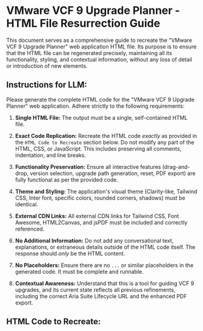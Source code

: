 # VMware VCF 9 Upgrade Planner - HTML File Resurrection Guide

This document serves as a comprehensive guide to recreate the "VMware VCF 9 Upgrade Planner" web application HTML file. Its purpose is to ensure that the HTML file can be regenerated precisely, maintaining all its functionality, styling, and contextual information, without any loss of detail or introduction of new elements.

## Instructions for LLM:

Please generate the complete HTML code for the "VMware VCF 9 Upgrade Planner" web application. Adhere strictly to the following requirements:

1.  **Single HTML File:** The output must be a single, self-contained HTML file.

2.  **Exact Code Replication:** Recreate the HTML code *exactly* as provided in the `HTML Code to Recreate` section below. Do not modify any part of the HTML, CSS, or JavaScript. This includes preserving all comments, indentation, and line breaks.

3.  **Functionality Preservation:** Ensure all interactive features (drag-and-drop, version selection, upgrade path generation, reset, PDF export) are fully functional as per the provided code.

4.  **Theme and Styling:** The application's visual theme (Clarity-like, Tailwind CSS, Inter font, specific colors, rounded corners, shadows) must be identical.

5.  **External CDN Links:** All external CDN links for Tailwind CSS, Font Awesome, HTML2Canvas, and jsPDF must be included and correctly referenced.

6.  **No Additional Information:** Do not add any conversational text, explanations, or extraneous details outside of the HTML code itself. The response should *only* be the HTML content.

7.  **No Placeholders:** Ensure there are no `...` or similar placeholders in the generated code. It must be complete and runnable.

8.  **Contextual Awareness:** Understand that this is a tool for guiding VCF 9 upgrades, and its current state reflects all previous refinements, including the correct Aria Suite Lifecycle URL and the enhanced PDF export.

## HTML Code to Recreate:




<!DOCTYPE html>
<html lang="en">
<head>
    <meta charset="UTF-8">
    <meta name="viewport" content="width=device-width, initial-scale=1.0">
    <title>VMware VCF 9 Upgrade Planner</title>
    <!-- Tailwind CSS CDN for styling -->
    <script src="https://cdn.tailwindcss.com"></script>
    <!-- Font Awesome CDN for icons -->
    <link rel="stylesheet" href="https://cdnjs.cloudflare.com/ajax/libs/font-awesome/5.15.3/css/all.min.css">
    <!-- HTML2Canvas CDN for capturing DOM for PDF -->
    <script src="https://unpkg.com/html2canvas"></script>
    <!-- jsPDF CDN for generating PDF -->
    <script src="https://cdnjs.cloudflare.com/ajax/libs/jspdf/2.5.1/jspdf.umd.min.js"></script>
    <style>
        /* Custom styles for the body to ensure Inter font is applied */
        body {
            font-family: 'Inter', sans-serif;
            -webkit-font-smoothing: antialiased;
            -moz-osx-font-smoothing: grayscale;
        }
        /* Basic styling for the message box - mimicking Clarity alerts */
        .message-box {
            position: fixed;
            top: 1rem;
            right: 1rem;
            padding: 0.75rem 1.25rem; /* py-3 px-5 */
            border-radius: 0.25rem; /* rounded-sm */
            box-shadow: 0 2px 4px rgba(0, 0, 0, 0.1); /* subtle shadow */
            z-index: 50;
            transition: opacity 0.3s ease-in-out;
            font-size: 0.875rem; /* text-sm */
            font-weight: 500; /* medium */
        }
        .message-box.success {
            background-color: #e6ffed; /* light green */
            color: #1a5e20; /* dark green text */
            border: 1px solid #34d399; /* green-500 border */
        }
        .message-box.error {
            background-color: #ffe6e6; /* light red */
            color: #8c1c1c; /* dark red text */
            border: 1px solid #ef4444; /* red-500 border */
        }
        .message-box.info {
            background-color: #e6f0ff; /* light blue */
            color: #1c4e80; /* dark blue text */
            border: 1px solid #3b82f6; /* blue-500 border */
        }

        /* Styles for the flowchart container */
        #vis-flowchart {
            display: flex; /* Use flexbox for vertical stacking */
            flex-direction: column; /* Stack items vertically */
            align-items: center; /* Center items horizontally */
            gap: 10px; /* Space between nodes and arrows */
            height: auto; /* Allow height to adjust to content */
            min-height: 500px; /* Increased minimum height for visibility */
            width: 100%; /* Make it flexible to fill parent width */
            margin: 0 auto; /* Center the flowchart horizontally */
            border: 1px solid #d1d5db; /* Gray-300 border, slightly thinner */
            border-radius: 0.25rem; /* rounded-sm, more subtle */
            margin-bottom: 1rem; /* mb-4 */
            overflow: auto; /* Allow scrolling if content overflows */
            background-color: #f1f0f0; /* bg-white-ish */
            padding: 20px; /* Add padding inside the container */
            box-sizing: border-box; /* Include padding in element's total width and height */
        }

        /* Styles for individual flowchart nodes - mimicking Clarity cards */
        .flowchart-node {
            background-color: #ffffff; /* White background for nodes */
            border: 2px solid #e0e0e0; /* Light gray border */
            box-shadow: 0 1px 2px rgba(0, 0, 0, 0.05); /* Subtle shadow */
            color: #333333; /* Darker text for readability */
            padding: 1rem 1.5rem; /* py-4 px-6, adjusted padding */
            border-radius: 0.25rem; /* rounded-sm */
            text-align: center;
            font-size: 1rem; /* base font size */
            font-weight: 500; /* medium weight */
            max-width: 800px; /* Max width for nodes */
            width: 100%; /* Ensure it takes full available width up to max-width */
            box-sizing: border-box; /* Include padding in element's total width and height */
            word-wrap: break-word; /* Ensure long words break */
        }

        /* Specific styles for start/end nodes - using Clarity status colors */
        .flowchart-node.start {
            background-color: #e6ffed; /* Clarity success light */
            border-color: #34d399; /* Clarity success dark */
            color: #1a5e20; /* Dark green text */
        }
        .flowchart-node.end {
            background-color: #e6ffed; /* Clarity success light */
            border-color: #34d399; /* Clarity success dark */
            color: #1a5e20; /* Dark green text */
        }
        .flowchart-node.end.highlight-error { /* For VxRail "Not Available" - Clarity danger */
            background-color: #ffe6e6; /* Clarity danger light */
            border-color: #ef4444; /* Clarity danger dark */
            color: #8c1c1c; /* Dark red text */
        }
        .flowchart-node.decision {
            background-color: #fffbe6; /* Clarity warning light */
            border-color: #f59e0b; /* Clarity warning dark */
            color: #6d4e00; /* Dark yellow text */
        }

        /* Styles for arrows */
        .flowchart-arrow {
            width: 2px; /* Line thickness */
            height: 40px; /* Length of the arrow line */
            background-color: #9e9e9e; /* Medium gray for arrows */
            position: relative;
            margin: 0 auto; /* Center the arrow */
        }
        .flowchart-arrow::after {
            content: '';
            position: absolute;
            bottom: -8px; /* Position at the end of the line */
            left: 50%;
            transform: translateX(-50%);
            width: 0;
            height: 0;
            border-left: 8px solid transparent; /* Arrowhead size */
            border-right: 8px solid transparent;
            border-top: 8px solid #9e9e9e; /* Arrowhead color */
        }

        /* Styles for the component palette container - Removed light blue background */
        #component-palette {
            padding: 1.5rem; /* Increased padding */
            border-radius: 0.25rem; /* Consistent rounding */
        }

        /* Styles for the individual component items in the palette */
        #component-palette > div {
            min-width: 150px; /* Ensure they have a minimum width */
            min-height: 40px; /* Ensure they have a minimum height */
            padding: 0.75rem 1rem; /* py-3 px-4 */
            border-radius: 0.25rem; /* Smaller rounded corners for items */
            font-size: 0.875rem; /* text-sm */
        }
        #component-palette select {
            padding: 0.25rem 0.5rem; /* py-1 px-2 */
            border-radius: 0.125rem; /* rounded-xs */
            font-size: 0.75rem; /* text-xs */
        }

        /* Style for the drop zone when it contains components */
        .drop-zone-filled {
            background-color: #f8f8f8; /* Very light gray, mimicking Clarity's subtle backgrounds */
            border-color: #e0e0e0; /* Lighter border */
        }

        /* Specific styles for selected components in the drop zone */
        #selected-components-container > div {
            background-color: #f0f8ff; /* Light blue for selected items */
            border-color: #a7d9f8; /* Medium blue border */
            color: #333333;
            padding: 0.75rem 1rem; /* Consistent padding with palette items */
            border-radius: 0.25rem;
            font-size: 0.875rem;
        }
        #selected-components-container select {
            background-color: #e0f2ff; /* Lighter blue for dropdown */
            border-color: #a7d9f8;
        }
        #selected-components-container .remove-component-btn {
            color: #ef4444; /* Red for remove icon */
        }

        /* Styles for PDF export elements - hidden off-screen */
        #pdf-components-summary {
            position: absolute;
            left: -9999px; /* Hide off-screen */
            top: -9999px;
            background-color: white;
            padding: 20mm; /* Large padding for PDF capture */
            width: 190mm; /* A4 width - 2*10mm margins */
            box-sizing: border-box;
            font-family: 'Inter', sans-serif;
            color: #333333;
        }

        #pdf-components-summary h2 {
            font-size: 24px;
            font-weight: bold;
            margin-bottom: 20px;
            text-align: center;
        }

        #pdf-components-summary ul {
            list-style-type: disc;
            margin-left: 20px;
        }
        #pdf-components-summary li {
            font-size: 16px;
            margin-bottom: 5px;
        }
    </style>
</head>
<body class="min-h-screen bg-gray-100 antialiased flex flex-col">

    <!-- Header Section -->
    <header class="bg-white shadow-md p-4 rounded-b-lg">
        <div class="container mx-auto text-center"> <!-- Added text-center here -->
            <h1 class="text-3xl font-bold text-gray-800 mb-2">VMware VCF 9 Upgrade Planner</h1>
            <p class="text-gray-600">Plan your VMware Cloud Foundation 9.0 upgrade path.</p>
        </div>
    </header>

    <!-- Message Box Container -->
    <div id="message-box-container"></div>

    <!-- Main Content Area -->
    <main class="flex-grow container mx-auto p-4 flex flex-col lg:flex-row gap-4">
        <!-- Component Selection (Left Pane) -->
        <section class="bg-white p-6 rounded-lg shadow-md lg:w-1/2 flex-shrink-0">
            <h2 class="text-xl font-semibold text-gray-700 mb-4">Component Selection</h2>
            <!-- Added more padding to the component palette itself -->
            <div id="component-palette" class="flex flex-wrap gap-4 p-4">
                <!-- Components will be rendered here by JavaScript -->
            </div>
        </section>

        <!-- Your Current Environment (Right Pane) -->
        <section id="drop-zone" class="bg-white p-6 rounded-lg shadow-md lg:w-1/2 border-2 border-dashed border-gray-300 flex flex-col items-center justify-center min-h-[200px] transition-colors duration-200">
            <h2 class="text-xl font-semibold text-gray-700 mb-4">Your Current Environment</h2>
            <!-- Changed to flex flex-wrap for dynamic columns -->
            <div id="selected-components-container" class="flex flex-wrap gap-4 w-full justify-center items-center h-full">
                <!-- "Drag and drop components here" should be in the centre of the Your environment box -->
                <p id="drop-zone-placeholder" class="text-gray-500 text-center flex-grow">Drag and drop components here</p>
            </div>
        </section>
    </main>

    <!-- Action Buttons -->
    <section class="container mx-auto p-4 flex flex-wrap justify-center gap-4">
        <!-- Buttons styled to mimic Clarity primary, secondary, and success buttons -->
        <button id="generate-path-btn" class="bg-blue-600 hover:bg-blue-700 text-white font-semibold py-2 px-4 rounded-md shadow-sm transition-colors duration-200 focus:outline-none focus:ring-2 focus:ring-blue-500 focus:ring-opacity-50">
            Show Upgrade Path
        </button>
        <button id="reset-btn" class="bg-gray-200 hover:bg-gray-300 text-gray-800 font-semibold py-2 px-4 rounded-md shadow-sm transition-colors duration-200 focus:outline-none focus:ring-2 focus:ring-gray-400 focus:ring-opacity-50 border border-gray-300">
            Reset
        </button>
        <button id="export-pdf-btn" class="bg-green-600 hover:bg-green-700 text-white font-semibold py-2 px-4 rounded-md shadow-sm transition-colors duration-200 focus:outline-none focus:ring-2 focus:ring-green-500 focus:ring-opacity-50">
            Export to PDF
        </button>
    </section>

    <!-- Hidden section for PDF export of selected components summary -->
    <div id="pdf-components-summary">
        <h2>Your Current Environment</h2>
        <ul id="pdf-components-list"></ul>
    </div>

    <!-- Upgrade Path (Bottom Section) -->
    <section id="upgrade-path-section" class="container mx-auto p-4 bg-white rounded-lg shadow-md mt-4 mb-8">
        <h2 class="text-xl font-semibold text-gray-700 mb-4">Upgrade Path (Flowchart)</h2>
        <div id="vis-flowchart">
            <!-- Flowchart will be rendered here by JavaScript using HTML/CSS -->
            <p id="flowchart-placeholder" class="text-gray-500 text-center pt-20">Select components and click "Show Upgrade Path" to see the flowchart.</p>
        </div>
        <h3 class="text-lg font-semibold text-gray-700 mt-8 mb-2">Overview (Text Summary)</h3>
        <div id="upgrade-overview" class="prose max-w-none text-gray-700">
            <!-- Overview text will also be rendered here -->
        </div>
    </section>

    <script>
        // Data for components available for selection
        const componentData = [
            { id: 'vCenter', name: 'vCenter', icon: 'fas fa-server', versions: ['7.0 U3', '8.0', '8.0U1', '8.0U2', '8.0U3', '9.0'] },
            { id: 'ESX', name: 'ESX', icon: 'fas fa-microchip', versions: ['7.0 U3', '8.0', '8.0U1', '8.0U2', '8.0U3', '9.0'] },
            { id: 'vSAN', name: 'vSAN', icon: 'fas fa-hdd', versions: ['7.0 U3', '8.0', '8.0U1', '8.0U2', '8.0U3', '9.0'] },
            { id: 'NSX', name: 'NSX', icon: 'fas fa-network-wired', versions: ['4.0.0.1', '4.0.1.1', '4.1.0.0', '4.1.1.0', '4.1.2.0', '4.2.0.0', '4.2.1.0'] },
            { id: 'TKGS', name: 'TKGS for vSphere', icon: 'fas fa-cubes', versions: [] },
            { id: 'AriaAutomation', name: 'Aria Automation', icon: 'fas fa-robot', versions: ['8.18.0', '8.18.1'] },
            { id: 'AriaOperations', name: 'Aria Operations', icon: 'fas fa-chart-line', versions: ['8.17.1', '8.17.2', '8.18.0', '8.18.1'] },
            { id: 'AriaOperationsLogs', name: 'Aria Operations for Logs', icon: 'fas fa-file-alt', versions: ['8.16.x', '8.18.x'] },
            { id: 'AriaOperationsNetworks', name: 'Aria Operations for Networks', icon: 'fas fa-project-diagram', versions: ['6.12.x', '6.13.x', '6.14.x'] },
            { id: 'SDDCManager', name: 'SDDC Manager', icon: 'fas fa-cloud', versions: ['4.x', '5.x'] },
            { id: 'VxRailManager', name: 'VxRail Manager', icon: 'fas fa-server', versions: ['7.x', '8.x'] },
            // New: Aria Suite Lifecycle
            { id: 'AriaSuiteLifecycle', name: 'Aria Suite Lifecycle', icon: 'fas fa-sync-alt', versions: ['8.12.x', '8.14.x', '8.16.x', '8.18.x'] },
        ];

        // State variables
        let selectedComponents = [];
        let upgradeSteps = []; // Array to hold structured upgrade steps for text overview
        let message = { type: '', text: '' };

        // DOM elements
        const componentPalette = document.getElementById('component-palette');
        const dropZone = document.getElementById('drop-zone');
        const selectedComponentsContainer = document.getElementById('selected-components-container');
        const dropZonePlaceholder = document.getElementById('drop-zone-placeholder');
        const generatePathBtn = document.getElementById('generate-path-btn');
        const resetBtn = document.getElementById('reset-btn');
        const exportPdfBtn = document.getElementById('export-pdf-btn');
        const flowchartContainer = document.getElementById('vis-flowchart'); // Renamed from visFlowchartContainer
        const flowchartPlaceholder = document.getElementById('flowchart-placeholder');
        const upgradeOverviewDiv = document.getElementById('upgrade-overview');
        const messageBoxContainer = document.getElementById('message-box-container');
        const pdfComponentsSummary = document.getElementById('pdf-components-summary');
        const pdfComponentsList = document.getElementById('pdf-components-list');


        // Helper function to compare version strings
        const compareVersions = (v1, v2) => {
            const normalize = (version) => {
                return version.replace(/U(\d)/g, '.0.$1').replace(/x/g, '999').split('.').map(Number);
            };

            const n1 = normalize(v1);
            const n2 = normalize(v2);

            for (let i = 0; i < Math.max(n1.length, n2.length); i++) {
                const num1 = n1[i] || 0;
                const num2 = n2[i] || 0;
                if (num1 > num2) return 1;
                if (num1 < num2) return -1;
            }
            return 0;
        };

        // Function to display messages in the message box
        const showMessage = (type, text) => {
            message = { type, text }; // Update internal state
            renderMessageBox(); // Re-render the message box

            setTimeout(() => {
                message = { type: '', text: '' }; // Clear internal state
                renderMessageBox(); // Clear message from DOM
            }, 5000);
        };

        // Renders the message box based on the 'message' state
        const renderMessageBox = () => {
            messageBoxContainer.innerHTML = ''; // Clear previous message
            if (message.text) {
                const msgBox = document.createElement('div');
                msgBox.className = `message-box ${message.type}`;
                msgBox.textContent = message.text;
                messageBoxContainer.appendChild(msgBox);
            }
        };

        // Renders the component palette on the left
        const renderComponentPalette = () => {
            componentPalette.innerHTML = '';
            componentData.forEach(component => {
                const div = document.createElement('div');
                div.className = "bg-white border border-gray-300 rounded-md p-3 flex items-center justify-between cursor-grab hover:shadow-lg transition-shadow duration-200"; // Adjusted for Clarity look
                div.draggable = true;
                div.dataset.componentId = component.id;
                div.dataset.initialVersion = component.versions[0] || '';

                div.innerHTML = `
                    <div class="flex items-center flex-grow min-w-0 overflow-hidden">
                        <div class="flex-shrink-0 w-6 text-center">
                            <i class="${component.icon} text-lg text-gray-600"></i>
                        </div>
                        <span class="font-medium text-gray-800 text-sm leading-tight ml-2">${component.name}</span>
                    </div>
                `;

                if (component.versions.length > 0) {
                    const select = document.createElement('select');
                    select.className = "ml-1 p-1 border border-gray-300 rounded-sm text-xs bg-white flex-shrink-0"; // Adjusted for Clarity look
                    select.dataset.componentId = component.id; // Add data attribute for ID
                    component.versions.forEach(version => {
                        const option = document.createElement('option');
                        option.value = version;
                        option.textContent = version;
                        select.appendChild(option);
                    });
                    select.value = component.versions[0]; // Set default selected version
                    select.addEventListener('change', (e) => handlePaletteVersionChange(component.id, e.target.value));
                    div.appendChild(select);
                }

                div.addEventListener('dragstart', (e) => onDragStart(e, component.id, div.querySelector('select')?.value || component.versions[0] || ''));
                componentPalette.appendChild(div);
            });
        };

        // Renders the selected components in the right pane
        const renderSelectedComponents = () => {
            selectedComponentsContainer.innerHTML = '';
            if (selectedComponents.length === 0) {
                dropZonePlaceholder.style.display = 'block';
                selectedComponentsContainer.appendChild(dropZonePlaceholder);
                dropZone.classList.remove('drop-zone-filled'); // Remove light grey background
                selectedComponentsContainer.classList.remove('justify-start', 'items-start'); // Revert alignment
                selectedComponentsContainer.classList.add('justify-center', 'items-center'); // Center placeholder
            } else {
                dropZonePlaceholder.style.display = 'none';
                selectedComponentsContainer.classList.remove('justify-center', 'items-center'); // Remove centering
                selectedComponentsContainer.classList.add('justify-start', 'items-start'); // Align items to start
                selectedComponents.forEach(component => {
                    const div = document.createElement('div');
                    div.className = "bg-blue-50 border border-blue-200 rounded-md p-3 flex items-center justify-between shadow-sm"; // Adjusted for Clarity look
                    div.innerHTML = `
                        <div class="flex items-center flex-grow min-w-0 overflow-hidden">
                            <div class="flex-shrink-0 w-6 text-center">
                                <i class="${component.icon} text-lg text-blue-700"></i>
                            </div>
                            <span class="font-medium text-gray-800 text-sm leading-tight ml-2">${component.name}</span>
                        </div>
                        <button class="text-red-500 hover:text-red-700 focus:outline-none remove-component-btn" data-component-id="${component.id}">
                            <i class="fas fa-times-circle text-base"></i>
                        </button>
                    `;

                    if (component.versions && component.versions.length > 0) {
                        const select = document.createElement('select');
                        select.className = "ml-1 p-1 border border-blue-300 rounded-sm text-xs bg-blue-100 flex-shrink-0"; // Adjusted for Clarity look
                        component.versions.forEach(version => {
                            const option = document.createElement('option');
                            option.value = version;
                            option.textContent = version;
                            select.appendChild(option);
                        });
                        select.value = component.version; // Set selected version
                        select.addEventListener('change', (e) => handleSelectedVersionChange(component.id, e.target.value));
                        div.querySelector('div > div').appendChild(select); // Append to the inner div
                    }

                    selectedComponentsContainer.appendChild(div);
                });
                dropZone.classList.add('drop-zone-filled'); // Add light grey background
                // Attach event listeners for remove buttons
                document.querySelectorAll('.remove-component-btn').forEach(button => {
                    button.addEventListener('click', (e) => {
                        const idToRemove = e.currentTarget.dataset.componentId;
                        removeComponent(idToRemove);
                    });
                });
            }
        };

        // Handle drag start event for component cards
        const onDragStart = (event, componentId, version) => {
            event.dataTransfer.setData('text/plain', JSON.stringify({ componentId, version }));
            event.dataTransfer.effectAllowed = 'move';
        };

        // Handle drag over event for the drop zone
        dropZone.addEventListener('dragover', (event) => {
            event.preventDefault();
            event.dataTransfer.dropEffect = 'move';
        });

        // Handle drop event for the drop zone
        dropZone.addEventListener('drop', (event) => {
            event.preventDefault();
            const data = JSON.parse(event.dataTransfer.getData('text/plain'));
            const { componentId, version } = data;

            // Prevent duplicate components
            if (selectedComponents.some((comp) => comp.id === componentId)) {
                showMessage('error', `${componentId} is already in your environment.`);
                return;
            }

            const component = componentData.find((c) => c.id === componentId);
            if (component) {
                let newVersion = version;
                // If vSAN is dropped and ESX is present, auto-match vSAN version
                if (componentId === 'vSAN') {
                    const esxComponent = selectedComponents.find((comp) => comp.id === 'ESX');
                    if (esxComponent) {
                        const esxVersion = esxComponent.version;
                        if (component.versions.includes(esxVersion)) {
                            newVersion = esxVersion;
                            showMessage('info', `vSAN version automatically set to match ESX version (${esxVersion}).`);
                        } else {
                            showMessage('info', `ESX version (${esxVersion}) is not available for vSAN. Please select a compatible vSAN version.`);
                        }
                    }
                }
                selectedComponents.push({ ...component, version: newVersion });
                renderSelectedComponents();
            }
        });

        // Handle version change for components in the palette (currently not directly used for adding)
        const handlePaletteVersionChange = (componentId, newVersion) => {
            // This function updates the version in the palette's dropdown, but the actual
            // version used when dragging is captured at dragstart.
            // If ESX version is changed in palette and vSAN is already in drop zone, update vSAN's version
            if (componentId === 'ESX') {
                const vSANComponentIndex = selectedComponents.findIndex(comp => comp.id === 'vSAN');
                if (vSANComponentIndex !== -1) {
                    const vSANComponent = componentData.find(c => c.id === 'vSAN');
                    if (vSANComponent.versions.includes(newVersion)) {
                        selectedComponents[vSANComponentIndex].version = newVersion;
                        showMessage('info', `vSAN version automatically updated to match new ESX version (${newVersion}).`);
                        renderSelectedComponents();
                    } else {
                        showMessage('warning', `New ESX version (${newVersion}) is not compatible with vSAN. Please adjust vSAN version manually.`);
                    }
                }
            }
        };

        // Handle version change for components in the selected environment
        const handleSelectedVersionChange = (componentId, newVersion) => {
            const index = selectedComponents.findIndex(comp => comp.id === componentId);
            if (index !== -1) {
                selectedComponents[index].version = newVersion;
                renderSelectedComponents(); // Re-render to reflect change

                // If ESX version is changed, check and update vSAN
                if (componentId === 'ESX') {
                    const vSANComponentIndex = selectedComponents.findIndex(comp => comp.id === 'vSAN');
                    if (vSANComponentIndex !== -1) {
                        const vSANComponent = componentData.find(c => c.id === 'vSAN');
                        if (vSANComponent.versions.includes(newVersion)) {
                            selectedComponents[vSANComponentIndex].version = newVersion;
                            showMessage('info', `vSAN version automatically updated to match new ESX version (${newVersion}).`);
                            renderSelectedComponents();
                        } else {
                            showMessage('warning', `New ESX version (${newVersion}) is not compatible with vSAN. Please adjust vSAN version manually.`);
                        }
                    }
                }
            }
        };

        // Handle removal of a component from the selected environment
        const removeComponent = (idToRemove) => {
            selectedComponents = selectedComponents.filter((comp) => comp.id !== idToRemove);
            renderSelectedComponents();
            // Clear upgrade path and overview
            upgradeSteps = [];
            renderFlowchart(); // Call renderFlowchart
            upgradeOverviewDiv.innerHTML = '';
        };

        // Reset all selections and generated content
        const handleReset = () => {
            selectedComponents = [];
            upgradeSteps = [];
            message = { type: '', text: '' };
            renderSelectedComponents();
            renderFlowchart(); // Call renderFlowchart
            upgradeOverviewDiv.innerHTML = '';
            renderMessageBox();
        };

        // Renders the flowchart using pure HTML and CSS
        const renderFlowchart = () => {
            flowchartContainer.innerHTML = ''; // Clear previous content

            if (upgradeSteps.length === 0) {
                flowchartPlaceholder.style.display = 'block';
                flowchartContainer.appendChild(flowchartPlaceholder);
                return;
            } else {
                flowchartPlaceholder.style.display = 'none';
            }

            upgradeSteps.forEach((step, index) => {
                // Create node element
                const nodeDiv = document.createElement('div');
                let nodeClasses = 'flowchart-node';
                if (index === 0) {
                    nodeClasses += ' start';
                } else if (index === upgradeSteps.length - 1) {
                    nodeClasses += ' end';
                    if (step.highlight) { // For VxRail "Not Available"
                        nodeClasses += ' highlight-error';
                    }
                }
                // Add decision node class if applicable (though currently no decision logic in steps)
                if (step.type === 'decision') {
                    nodeClasses += ' decision';
                }
                nodeDiv.className = nodeClasses;

                let nodeContent = `<strong>${step.title}</strong>`;
                // Only add description for the first node
                if (index === 0 && step.description) {
                    nodeContent += `<br/>${step.description}`;
                }
                nodeDiv.innerHTML = nodeContent;
                flowchartContainer.appendChild(nodeDiv);

                // Add arrow if not the last step
                if (index < upgradeSteps.length - 1) {
                    const arrowDiv = document.createElement('div');
                    arrowDiv.className = 'flowchart-arrow';
                    flowchartContainer.appendChild(arrowDiv);
                }
            });
        };


        // Helper to generate dynamic component list string for descriptions
        const getComponentListString = (componentIdsToInclude, selectedComponentsArray, separator = ', ') => {
            const components = [];
            componentIdsToInclude.forEach(id => {
                const selectedComp = selectedComponentsArray.find(c => c.id === id);
                if (selectedComp) {
                    const componentDisplayName = componentData.find(d => d.id === id)?.name || id;
                    components.push(`${componentDisplayName} ${selectedComp.version || ''}`);
                }
            });
            return components.join(separator);
        };

        // Generate the upgrade path (populates upgradeSteps array)
        const generateUpgradePath = () => {
            upgradeSteps = []; // Clear previous steps for text overview
            let overviewText = ''; // For the text summary
            showMessage('info', ''); // Clear previous message

            // --- Pre-rendering Validations ---
            if (selectedComponents.length === 0) {
                showMessage('info', 'Please add components to your environment to generate an upgrade path.');
                renderFlowchart(); // Ensure placeholder is shown
                upgradeOverviewDiv.innerHTML = '';
                return;
            }

            const hasSDDCManager = selectedComponents.some(c => c.id === 'SDDCManager');
            const hasVxRailManager = selectedComponents.some(c => c.id === 'VxRailManager');
            const hasvCenter = selectedComponents.some(c => c.id === 'vCenter');
            const hasESX = selectedComponents.some(c => c.id === 'ESX');
            const hasvSAN = selectedComponents.some(c => c.id === 'vSAN');
            const hasNSX = selectedComponents.some(c => c.id === 'NSX');
            const hasTKGS = selectedComponents.some(c => c.id === 'TKGS');
            const hasAriaAutomation = selectedComponents.some(c => c.id === 'AriaAutomation');
            const hasAriaOperations = selectedComponents.some(c => c.id === 'AriaOperations');
            const hasAriaOperationsLogs = selectedComponents.some(c => c.id === 'AriaOperationsLogs');
            const hasAriaOperationsNetworks = selectedComponents.some(c => c.id === 'AriaOperationsNetworks');
            const hasAriaSuiteLifecycle = selectedComponents.some(c => c.id === 'AriaSuiteLifecycle'); // New
            const hasAnyAriaOrTKGS = hasTKGS || hasAriaAutomation || hasAriaOperations || hasAriaOperationsLogs || hasAriaOperationsNetworks;


            const sddcManagerVersion = selectedComponents.find(c => c.id === 'SDDCManager')?.version;
            const vxRailManagerVersion = selectedComponents.find(c => c.id === 'VxRailManager')?.version;
            const esxVersion = selectedComponents.find(c => c.id === 'ESX')?.version;
            const vCenterVersion = selectedComponents.find(c => c.id === 'vCenter')?.version;
            const vSANVersion = selectedComponents.find(c => c.id === 'vSAN')?.version;
            const nsxVersion = selectedComponents.find(c => c.id === 'NSX')?.version;
            const ariaAutomationVersion = selectedComponents.find(c => c.id === 'AriaAutomation')?.version;
            const ariaOperationsVersion = selectedComponents.find(c => c.id === 'AriaOperations')?.version;
            const ariaOperationsLogsVersion = selectedComponents.find(c => c.id === 'AriaOperationsLogs')?.version;
            const ariaOperationsNetworksVersion = selectedComponents.find(c => c.id === 'AriaOperationsNetworks')?.version;
            const ariaSuiteLifecycleVersion = selectedComponents.find(c => c.id === 'AriaSuiteLifecycle')?.version; // New


            // Core components validation
            if (!hasSDDCManager && !hasVxRailManager && (!hasvCenter || !hasESX)) {
                showMessage('error', 'vCenter and ESX are core components required for VCF 9 upgrade paths in standalone scenarios. Please add them.');
                renderFlowchart();
                upgradeOverviewDiv.innerHTML = '';
                return;
            }

            // ESX and vSAN Version Match
            if (hasESX && hasvSAN && compareVersions(esxVersion, vSANVersion) !== 0) {
                showMessage('error', `ESX version (${esxVersion}) and vSAN version (${vSANVersion}) must be identical for upgrade. Please adjust.`);
                renderFlowchart();
                upgradeOverviewDiv.innerHTML = '';
                return;
            }

            // vCenter and ESX Version Compatibility
            if (hasvCenter && hasESX && !hasSDDCManager && !hasVxRailManager && compareVersions(vCenterVersion, esxVersion) < 0) {
                showMessage('error', `vCenter version (${vCenterVersion}) must be equal to or higher than ESX version (${esxVersion}). Please adjust.`);
                renderFlowchart();
                upgradeOverviewDiv.innerHTML = '';
                return;
            }

            // --- Initial Step: Current Environment Details ---
            const initialComponentsString = getComponentListString(
                selectedComponents.map(c => c.id),
                selectedComponents,
                ', '
            );
            upgradeSteps.push({ title: `Current Environment: ${initialComponentsString}`, description: 'Your existing VMware environment with selected components and their versions.', type: 'start' });


            // --- Path Scenarios ---

            // Scenario 1: Existing VCF Environment (SDDC Manager Present)
            if (hasSDDCManager) {
                overviewText += '## Existing VCF Environment Upgrade Path\n\n';
                overviewText += 'This path outlines the upgrade process for an existing VMware Cloud Foundation (VCF) environment managed by SDDC Manager.\n\n';

                upgradeSteps.push({ title: 'Perform VCF Pre-Upgrade Checks', description: 'Ensure your environment meets all prerequisites for the upgrade. This includes health checks, compatibility matrix validation, and backup procedures. Refer to the <a href="https://knowledge.broadcom.com/external/article/389563/essential-prechecks-for-a-successful-vcf.html" target="_blank" class="text-blue-500 underline">VCF Pre-Upgrade Checklist</a>.' });
                if (sddcManagerVersion === '4.x') {
                    upgradeSteps.push({ title: 'Upgrade SDDC Manager to 5.x', description: 'If your current SDDC Manager is version 4.x, an intermediate upgrade to 5.x is required before proceeding to VCF 9.0. Consult the <a href="https://techdocs.broadcom.com/us/en/vmware-cis/vcf/vcf-5-2-and-earlier/5-2/upgrade-plan-for-vmware-cloud-foundation-5-2.html" target="_blank" class="text-blue-500 underline">VCF 5.x Upgrade Guide</a>.' });
                    const mgmtDomainComponents5x = getComponentListString(['vCenter', 'ESX', 'vSAN', 'NSX'], selectedComponents);
                    upgradeSteps.push({ title: 'Upgrade VCF 5.x Management Domain', description: `Upgrade the core components of your management domain (${mgmtDomainComponents5x}) to their VCF 5.x compatible versions. See <a href="https://techdocs.broadcom.com/us/en/vmware-cis/vcf/vcf-5-2-and-earlier/5-2/upgrade-plan-for-vmware-cloud-foundation-5-2.html" target="_blank" class="text-blue-500 underline">VCF 5.x Management Domain Upgrade</a>.` });
                }

                // New: Upgrade Aria Suite Lifecycle if present and older than 8.18.x
                if (hasAriaSuiteLifecycle && compareVersions(ariaSuiteLifecycleVersion, '8.18.x') < 0) {
                    upgradeSteps.push({ title: `Upgrade Aria Suite Lifecycle to 8.18.x`, description: `Upgrade your Aria Suite Lifecycle to version 8.18.x. This is a prerequisite for managing Aria Suite products in VCF 9.0. Consult the <a href="https://techdocs.broadcom.com/us/en/vmware-cis/aria/aria-suite-lifecycle/8-18/release-notes/vmware-aria-suite-lifecycle-818-release-notes.html" target="_blank" class="text-blue-500 underline">Aria Suite Lifecycle 8.18 Release Notes</a>.` });
                }

                upgradeSteps.push({ title: 'Upgrade SDDC Manager to 9.0', description: 'Upgrade the SDDC Manager appliance to the VCF 9.0 release. Refer to the <a href="https://techdocs.broadcom.com/us/en/vmware-cis/vcf/vcf-9-0-and-later/9-0/deployment/upgrading-cloud-foundation/upgrade-the-management-domain-to-vmware-cloud-foundation-5-2/apply-cloud-foundation-5-2-update-bundle.html" target="_blank" class="text-blue-500 underline">VCF 9.0 SDDC Manager Upgrade Guide</a>.' });
                const mgmtDomainComponents90 = getComponentListString(['vCenter', 'ESX', 'vSAN', 'NSX'], selectedComponents);
                upgradeSteps.push({ title: 'Upgrade VCF 9.0 Management Domain', description: `Upgrade the management domain components (${mgmtDomainComponents90}) to VCF 9.0 compatible versions. TKGS for vSphere and Aria Suite components will be upgraded as part of the VCF BOM or re-integrated. For details, see <a href="https://techdocs.broadcom.com/us/en/vmware-cis/vcf/vcf-9-0-and-later/9-0/deployment/upgrading-cloud-foundation/upgrade-the-management-domain-to-vmware-cloud-foundation-5-2.html" target="_blank" class="text-blue-500 underline">VCF 9.0 Management Domain Upgrade</a>.` });

                // New: Apply Aria Suite Lifecycle 8.18 Patch 2 if 8.18.x is present AND Aria Operations is present
                if (hasAriaSuiteLifecycle && compareVersions(ariaSuiteLifecycleVersion, '8.18.x') >= 0 && hasAriaOperations) {
                    upgradeSteps.push({ title: 'Apply Aria Suite Lifecycle 8.18 Patch 2', description: 'Apply Patch 2 to Aria Suite Lifecycle 8.18.x. This patch enables the upgrade of Aria Operations to VCF Operations 9.0 and the installation of the VCF Operations Fleet Management Appliance. Refer to the <a href="https://techdocs.broadcom.com/us/en/vmware-cis/aria/aria-suite-lifecycle/8-18/release-notes/vmware-aria-suite-lifecycle-818-patch-2-release-notes.html" target="_blank" class="text-blue-500 underline">Aria Suite Lifecycle 8.18 Patch 2 Release Notes</a>.' });
                }

                // Aria and TKGS upgrades within VCF context
                if (hasAnyAriaOrTKGS) {
                    if (hasAriaOperationsNetworks) {
                        if (compareVersions(ariaOperationsNetworksVersion, '6.14.x') < 0) {
                            upgradeSteps.push({ title: 'Upgrade Aria Operations for Networks to 6.14.x', description: `Upgrade Aria Operations for Networks to version 6.14.x as an intermediate step. Consult the <a href="https://knowledge.broadcom.com/external/article/324468/aria-operations-for-network-6x-guide-and.html" target="_blank" class="text-blue-500 underline">Aria Operations for Networks Upgrade Guide</a>.` });
                        }
                        upgradeSteps.push({ title: 'Upgrade Aria Operations for Networks to 9.0.0', description: `Upgrade Aria Operations for Networks to version 9.0.0. Refer to the <a href="https://techdocs.broadcom.com/us/en/vmware-cis/vcf/vcf-9-0-and-later/9-0/deployment/upgrading-cloud-foundation/preparing-your-vcf-9-management-components/phase-4-upgrade-additional-management-components-in-vcf-9.html" target="_blank" class="text-blue-500 underline">Aria Operations for Networks 9.0 Upgrade Guide</a>.` });
                    }
                    if (hasAriaAutomation) {
                        if (compareVersions(ariaAutomationVersion, '8.18.1') < 0) {
                            upgradeSteps.push({ title: 'Upgrade Aria Automation to 8.18.1', description: `Upgrade Aria Automation to version 8.18.1 as an intermediate step. Consult the <a href="https://techdocs.broadcom.com/us/en/vmware-cis/aria/aria-automation/8-18/transition-guide-on-prem-master-map-8-18/migrating-tenants-using-aria-suite-lifecycle/prerequisites-for-tenant-migration/upgrading-to-vrealize-automation-8.html" target="_blank" class="text-blue-500 underline">Aria Automation Upgrade Guide</a>.` });
                            }
                        upgradeSteps.push({ title: 'Upgrade Aria Automation to 9.0.0', description: `Upgrade Aria Automation to version 9.0.0. Refer to the <a href="https://techdocs.broadcom.com/us/en/vmware-cis/vcf/vcf-9-0-and-later/9-0/deployment/upgrading-cloud-foundation/preparing-your-vcf-9-management-components/phase-3-import-and-upgrade-aria-automation-8-to-vcf-automation-9/upgrade-to-vcf-automation.html" target="_blank" class="text-blue-500 underline">Aria Automation 9.0 Upgrade Guide</a>.` });
                    }
                    if (hasAriaOperations) {
                        let ariaOpsDesc = `Upgrade Aria Operations to version 9.0.0. Consult the <a href="https://techdocs.broadcom.com/us/en/vmware-cis/vcf/vcf-9-0-and-later/9-0/deployment/upgrading-cloud-foundation/preparing-your-vcf-9-management-components/upgrading-management-components/upgrade-to-vcf-operations.html" target="_blank" class="text-blue-500 underline">Aria Operations 9.0 Upgrade Guide</a>.`;
                        if (hasAriaSuiteLifecycle && compareVersions(ariaSuiteLifecycleVersion, '8.18.x') >= 0) {
                            ariaOpsDesc += ' This upgrade path is enabled by applying Aria Suite Lifecycle 8.18 Patch 2.';
                        }
                        if (compareVersions(ariaOperationsVersion, '9.0') < 0) {
                             upgradeSteps.push({ title: 'Upgrade Aria Operations to 9.0.0', description: ariaOpsDesc });
                        }
                    }
                    if (hasAriaOperationsLogs) {
                        upgradeSteps.push({ title: 'Transition to VCF Operations for Logs 9.0', description: 'Transition your Aria Operations for Logs deployment to be compatible with VCF 9.0. This may involve specific migration steps. Refer to the <a href="https://techdocs.broadcom.com/us/en/vmware-cis/aria/aria-operations-for-logs/8-18.html" target="_blank" class="text-blue-500 underline">Aria Operations for Logs Documentation</a>.' });
                    }
                    if (hasTKGS) {
                        upgradeSteps.push({ title: 'Upgrade TKGS for vSphere', description: 'Upgrade TKGS for vSphere to be compatible with VCF 9.0. Consult the <a href="https://techdocs.broadcom.com/us/en/vmware-tanzu/standalone-components/tanzu-kubernetes-grid/2-5/tkg/index.html" target="_blank" class="text-blue-500 underline">TKGS Documentation</a>.' });
                    }
                }

                upgradeSteps.push({ title: 'Upgrade VCF 9.0 Workload Domains (Optional)', description: 'Upgrade your workload domains to VCF 9.0 as needed. This step is optional and depends on your environment\'s requirements. Refer to the <a href="https://techdocs.broadcom.com/us/en/vmware-cis/vcf/vcf-9-0-and-later/9-0/lifecycle-management/lifecycle-management-of-vcf-core-components/upgrade-workload-domains-to-vcf-5-2.html" target="_blank" class="text-blue-500 underline">VCF 9.0 Workload Domain Upgrade Guide</a>.' });

                upgradeSteps.push({ title: 'Perform VCF Post-Upgrade Validations', description: 'Conduct thorough post-upgrade checks to ensure the stability and functionality of your VCF 9.0 environment. See <a href="https://techdocs.broadcom.com/content/dam/broadcom/techdocs/us/en/assets/vmware-cis/vcf/vcf-9.0-operate-vcf-health-journey.pdf" target="_blank" class="text-blue-500 underline">VCF Post-Upgrade Validation</a>.' });

                upgradeSteps.push({ title: 'VCF 9.0 Environment', description: 'Your environment is now successfully upgraded to VMware Cloud Foundation 9.0.', type: 'end' });
            }
            // Scenario 2: VxRail Environment (VxRail Manager Present, No SDDC Manager)
            else if (hasVxRailManager && !hasSDDCManager) {
                overviewText += '## VxRail Environment Upgrade Path\n\n';

                if (vxRailManagerVersion === '7.x') {
                    upgradeSteps.push({ title: 'Upgrade VxRail Manager to 8.x', description: 'If your VxRail Manager is currently 7.x, upgrade it to 8.x. For detailed steps, refer to the <a href="https://techdocs.broadcom.com/us/en/vmware-cis/vcf/vcf-5-2-and-earlier/4-5/vcf-on-vxrail-complete-4-5.html" target="_blank" class="text-blue-500 underline">Dell EMC VxRail Documentation</a>.' });
                    upgradeSteps.push({ title: 'VCF 9.0 Upgrade Not Available', description: 'Currently, there is no direct upgrade path to VCF 9.0 for VxRail systems. Please consult Dell EMC documentation for the latest information and alternative solutions.', type: 'end', highlight: true }); // Highlight this step
                } else if (vxRailManagerVersion === '8.x') {
                    upgradeSteps.push({ title: 'VCF 9.0 Upgrade Not Available', description: 'Currently, there is no direct upgrade path to VCF 9.0 for VxRail systems. Please consult Dell EMC documentation for the latest information and alternative solutions.', type: 'end', highlight: true }); // Highlight this step
                }
            }
            // Scenario 3: Standalone Environment (No SDDC Manager, No VxRail Manager)
            else {
                overviewText += '## Standalone Environment Upgrade Path\n\n';
                overviewText += 'This path outlines the upgrade process for a standalone VMware environment to VMware Cloud Foundation (VCF) 9.0. This can involve either an "Import" path (if NSX is present) or a "Converge" path (if NSX is not present).\n\n';

                upgradeSteps.push({ title: 'Perform Pre-Upgrade Checks (Compatibility, Health)', description: 'Before any upgrade, conduct thorough checks to ensure all components are compatible and healthy. Refer to the <a href="https://interopmatrix.broadcom.com/Upgrade" target="_blank" class="text-blue-500 underline">Broadcom Compatibility Guide</a>.' });

                // New: Upgrade Aria Suite Lifecycle if present and older than 8.18.x
                if (hasAriaSuiteLifecycle && compareVersions(ariaSuiteLifecycleVersion, '8.18.x') < 0) {
                    upgradeSteps.push({ title: `Upgrade Aria Suite Lifecycle to 8.18.x`, description: `Upgrade your Aria Suite Lifecycle to version 8.18.x. This is a prerequisite for managing Aria Suite products in VCF 9.0. Consult the <a href="https://techdocs.broadcom.com/us/en/vmware-cis/aria/aria-suite-lifecycle/8-18/release-notes/vmware-aria-suite-lifecycle-818-release-notes.html" target="_blank" class="text-blue-500 underline">Aria Suite Lifecycle 8.18 Release Notes</a>.` });
                }

                if (hasNSX) { // Import Path
                    overviewText += '### Import Path (NSX Present)\n\n';

                    const importUpgrade8xComponents = getComponentListString(['vCenter', 'ESX', 'vSAN'], selectedComponents, '/');
                    if (importUpgrade8xComponents && ((hasvCenter && compareVersions(vCenterVersion, '8.0') < 0) ||
                        (hasESX && compareVersions(esxVersion, '8.0') < 0) ||
                        (hasvSAN && compareVersions(vSANVersion, '8.0') < 0))) {
                        upgradeSteps.push({ title: `Upgrade ${importUpgrade8xComponents} to 8.x (for Import)`, description: `If your ${importUpgrade8xComponents} versions are older than 8.x, upgrade them to an 8.x release as an intermediate step for VCF import. Find relevant guides at <a href="https://techdocs.broadcom.com/us/en/vmware-cis/vcf/vcf-5-2-and-earlier/5-2/upgrade-plan-for-vmware-cloud-foundation-5-2.html" target="_blank" class="text-blue-500 underline">Broadcom Upgrade Guides</a>.` });
                    }

                    if (nsxVersion && compareVersions(nsxVersion, '4.2.1.0') < 0) {
                        upgradeSteps.push({ title: 'Upgrade NSX to 4.2.1.0 (for Import)', description: 'If your NSX version is older than 4.2.1.0, upgrade it to this version as a prerequisite for VCF import. Consult the <a href="https://techdocs.broadcom.com/us/en/vmware-cis/vcf/vcf-5-2-and-earlier/5-1/upgrade-nsx-for-vcf-5-2.html" target="_blank" class="text-blue-500 underline">Broadcom NSX Upgrade Guide</a>.' });
                    }

                    upgradeSteps.push({ title: 'Upgrade NSX to 9.0.0 (for Import)', description: 'Upgrade your NSX environment to version 9.0.0. For detailed steps, see <a href="https://techdocs.broadcom.com/us/en/vmware-cis/vcf/vcf-9-0-and-later/9-0/deployment/upgrading-cloud-foundation/upgrade-the-management-domain-to-vmware-cloud-foundation-5-2/upgrading-nsx--to-version-9.html" target="_blank" class="text-blue-500 underline">Broadcom NSX 9.0 Upgrade Guide</a>.' });

                    // New: Apply Aria Suite Lifecycle 8.18 Patch 2 if 8.18.x is present AND Aria Operations is present
                    if (hasAriaSuiteLifecycle && compareVersions(ariaSuiteLifecycleVersion, '8.18.x') >= 0 && hasAriaOperations) {
                        upgradeSteps.push({ title: 'Apply Aria Suite Lifecycle 8.18 Patch 2', description: 'Apply Patch 2 to Aria Suite Lifecycle 8.18.x. This patch enables the upgrade of Aria Operations to VCF Operations 9.0 and the installation of the VCF Operations Fleet Management Appliance. Refer to the <a href="https://techdocs.broadcom.com/us/en/vmware-cis/aria/aria-suite-lifecycle/8-18/release-notes/vmware-aria-suite-lifecycle-818-patch-2-release-notes.html" target="_blank" class="text-blue-500 underline">Aria Suite Lifecycle 8.18 Patch 2 Release Notes</a>.' });
                    }

                    if (hasAnyAriaOrTKGS) {
                        if (hasAriaOperationsNetworks) {
                            if (compareVersions(ariaOperationsNetworksVersion, '6.14.x') < 0) {
                                upgradeSteps.push({ title: 'Upgrade Aria Operations for Networks to 6.14.x', description: `Upgrade Aria Operations for Networks to version 6.14.x as an intermediate step. Consult the <a href="https://knowledge.broadcom.com/external/article/324468/aria-operations-for-network-6x-guide-and.html" target="_blank" class="text-blue-500 underline">Aria Operations for Networks Upgrade Guide</a>.` });
                            }
                            upgradeSteps.push({ title: 'Upgrade Aria Operations for Networks to 9.0.0', description: `Upgrade Aria Operations for Networks to version 9.0.0. Refer to the <a href="https://techdocs.broadcom.com/us/en/vmware-cis/vcf/vcf-9-0-and-later/9-0/deployment/upgrading-cloud-foundation/preparing-your-vcf-9-management-components/phase-4-upgrade-additional-management-components-in-vcf-9.html" target="_blank" class="text-blue-500 underline">Aria Operations for Networks 9.0 Upgrade Guide</a>.` });
                        }
                        if (hasAriaAutomation) {
                            if (compareVersions(ariaAutomationVersion, '8.18.1') < 0) {
                                upgradeSteps.push({ title: 'Upgrade Aria Automation to 8.18.1', description: `Upgrade Aria Automation to version 8.18.1 as an intermediate step. Consult the <a href="https://techdocs.broadcom.com/us/en/vmware-cis/aria/aria-automation/8-18/transition-guide-on-prem-master-map-8-18/migrating-tenants-using-aria-suite-lifecycle/prerequisites-for-tenant-migration/upgrading-to-vrealize-automation-8.html" target="_blank" class="text-blue-500 underline">Aria Automation Upgrade Guide</a>.` });
                            }
                            upgradeSteps.push({ title: 'Upgrade Aria Automation to 9.0.0', description: `Upgrade Aria Automation to version 9.0.0. Refer to the <a href="https://techdocs.broadcom.com/us/en/vmware-cis/vcf/vcf-9-0-and-later/9-0/deployment/upgrading-cloud-foundation/preparing-your-vcf-9-management-components/phase-3-import-and-upgrade-aria-automation-8-to-vcf-automation-9/upgrade-to-vcf-automation.html" target="_blank" class="text-blue-500 underline">Aria Automation 9.0 Upgrade Guide</a>.` });
                        }
                        if (hasAriaOperations) {
                            let ariaOpsDesc = `Upgrade Aria Operations to version 9.0.0. Consult the <a href="https://techdocs.broadcom.com/us/en/vmware-cis/vcf/vcf-9-0-and-later/9-0/deployment/upgrading-cloud-foundation/preparing-your-vcf-9-management-components/upgrading-management-components/upgrade-to-vcf-operations.html" target="_blank" class="text-blue-500 underline">Aria Operations 9.0 Upgrade Guide</a>.`;
                            if (hasAriaSuiteLifecycle && compareVersions(ariaSuiteLifecycleVersion, '8.18.x') >= 0) {
                                ariaOpsDesc += ' This upgrade path is enabled by applying Aria Suite Lifecycle 8.18 Patch 2.';
                            }
                            if (compareVersions(ariaOperationsVersion, '9.0') < 0) {
                                 upgradeSteps.push({ title: 'Upgrade Aria Operations to 9.0.0', description: ariaOpsDesc });
                            }
                        }
                        if (hasAriaOperationsLogs) {
                            upgradeSteps.push({ title: 'Transition to VCF Operations for Logs 9.0', description: 'Transition your Aria Operations for Logs deployment to be compatible with VCF 9.0. This may involve specific migration steps. Refer to the <a href="https://techdocs.broadcom.com/us/en/vmware-cis/aria/aria-operations-for-logs/8-18.html" target="_blank" class="text-blue-500 underline">Aria Operations for Logs Documentation</a>.' });
                        }
                        if (hasTKGS) {
                            upgradeSteps.push({ title: 'Upgrade TKGS for vSphere', description: 'Upgrade TKGS for vSphere to be compatible with VCF 9.0. Consult the <a href="https://techdocs.broadcom.com/us/en/vmware-tanzu/standalone-components/tanzu-kubernetes-grid/2-5/tkg/index.html" target="_blank" class="text-blue-500 underline">TKGS Documentation</a>.' });
                        }
                    }

                    upgradeSteps.push({ title: 'Import as VI Workload Domain into VCF 9.0', description: 'Import your existing virtual infrastructure as a VI Workload Domain into the new VCF 9.0 environment. For detailed instructions, see <a href="https://techdocs.broadcom.com/us/en/vmware-cis/vcf/vcf-9-0-and-later/9-0/building-your-private-cloud-infrastructure/working-with-workload-domains/import-an-existing-vcenter-to-create-a-workload-domain.html" target="_blank" class="text-blue-500 underline">VCF 9.0 Import Guide</a>.' });

                } else { // Converge Path (No NSX)
                    overviewText += '### Converge Path (No NSX Present)\n\n';

                    const convergeUpgrade8xComponents = getComponentListString(['vCenter', 'ESX', 'vSAN'], selectedComponents, '/');
                    if (convergeUpgrade8xComponents && ((hasvCenter && compareVersions(vCenterVersion, '8.0') < 0) ||
                        (hasESX && compareVersions(esxVersion, '8.0') < 0) ||
                        (hasvSAN && compareVersions(vSANVersion, '8.0') < 0))) {
                        upgradeSteps.push({ title: `Upgrade ${convergeUpgrade8xComponents} to 8.x (Intermediate)`, description: `If your ${convergeUpgrade8xComponents} versions are older than 8.x, upgrade them to an 8.x release as an intermediate step for VCF converge. Find relevant guides at <a href="https://techdocs.broadcom.com/us/en/vmware-cis/vcf/vcf-5-2-and-earlier/5-2/upgrade-plan-for-vmware-cloud-foundation-5-2.html" target="_blank" class="text-blue-500 underline">Broadcom Upgrade Guides</a>.` });
                    }

                    if (hasvCenter && compareVersions(vCenterVersion, '9.0') < 0) {
                        upgradeSteps.push({ title: 'Upgrade vCenter to 9.0 (for Converge)', description: 'Upgrade your vCenter Server to version 9.0. Consult the <a href="https://techdocs.broadcom.com/us/en/vmware-cis/vsphere/vsphere/9-0/vcenter-upgrade.html" target="_blank" class="text-blue-500 underline">vCenter 9.0 Upgrade Guide</a>.' });
                    }

                    const convergeUpgrade90Components = getComponentListString(['ESX', 'vSAN'], selectedComponents, ' & ');
                    if (convergeUpgrade90Components && ((hasESX && compareVersions(esxVersion, '9.0') < 0) || (hasvSAN && compareVersions(vSANVersion, '9.0') < 0))) {
                        upgradeSteps.push({ title: 'Upgrade ESX Hosts & vSAN to 9.0 (for Converge)', description: `Upgrade your ESX hosts and vSAN to version 9.0. Refer to the <a href="https://techdocs.broadcom.com/us/en/vmware-cis/vsphere/vsphere/9-0/esx-upgrade.html" target="_blank" class="text-blue-500 underline">ESX/vSAN 9.0 Upgrade Guide</a>.` });
                    }

                    // New: Apply Aria Suite Lifecycle 8.18 Patch 2 if 8.18.x is present AND Aria Operations is present
                    if (hasAriaSuiteLifecycle && compareVersions(ariaSuiteLifecycleVersion, '8.18.x') >= 0 && hasAriaOperations) {
                        upgradeSteps.push({ title: 'Apply Aria Suite Lifecycle 8.18 Patch 2', description: 'Apply Patch 2 to Aria Suite Lifecycle 8.18.x. This patch enables the upgrade of Aria Operations to VCF Operations 9.0 and the installation of the VCF Operations Fleet Management Appliance. Refer to the <a href="https://techdocs.broadcom.com/us/en/vmware-cis/aria/aria-suite-lifecycle/8-18/release-notes/vmware-aria-suite-lifecycle-818-patch-2-release-notes.html" target="_blank" class="text-blue-500 underline">Aria Suite Lifecycle 8.18 Patch 2 Release Notes</a>.' });
                    }

                    if (hasAnyAriaOrTKGS) {
                        if (hasAriaOperationsNetworks) {
                            if (compareVersions(ariaOperationsNetworksVersion, '6.14.x') < 0) {
                                upgradeSteps.push({ title: 'Upgrade Aria Operations for Networks to 6.14.x', description: `Upgrade Aria Operations for Networks to version 6.14.x as an intermediate step. Consult the <a href="https://knowledge.broadcom.com/external/article/324468/aria-operations-for-network-6x-guide-and.html" target="_blank" class="text-blue-500 underline">Aria Operations for Networks Upgrade Guide</a>.` });
                            }
                            upgradeSteps.push({ title: 'Upgrade Aria Operations for Networks to 9.0.0', description: `Upgrade Aria Operations for Networks to version 9.0.0. Refer to the <a href="https://techdocs.broadcom.com/us/en/vmware-cis/vcf/vcf-9-0-and-later/9-0/deployment/upgrading-cloud-foundation/preparing-your-vcf-9-management-components/phase-4-upgrade-additional-management-components-in-vcf-9.html" target="_blank" class="text-blue-500 underline">Aria Operations for Networks 9.0 Upgrade Guide</a>.` });
                        }
                        if (hasAriaAutomation) {
                            if (compareVersions(ariaAutomationVersion, '8.18.1') < 0) {
                                upgradeSteps.push({ title: 'Upgrade Aria Automation to 8.18.1', description: `Upgrade Aria Automation to version 8.18.1 as an intermediate step. Consult the <a href="https://techdocs.broadcom.com/us/en/vmware-cis/aria/aria-automation/8-18/transition-guide-on-prem-master-map-8-18/migrating-tenants-using-aria-suite-lifecycle/prerequisites-for-tenant-migration/upgrading-to-vrealize-automation-8.html" target="_blank" class="text-blue-500 underline">Aria Automation Upgrade Guide</a>.` });
                            }
                            upgradeSteps.push({ title: 'Upgrade Aria Automation to 9.0.0', description: `Upgrade Aria Automation to version 9.0.0. Refer to the <a href="https://techdocs.broadcom.com/us/en/vmware-cis/vcf/vcf-9-0-and-later/9-0/deployment/upgrading-cloud-foundation/preparing-your-vcf-9-management-components/phase-3-import-and-upgrade-aria-automation-8-to-vcf-automation-9/upgrade-to-vcf-automation.html" target="_blank" class="text-blue-500 underline">Aria Automation 9.0 Upgrade Guide</a>.` });
                        }
                        if (hasAriaOperations) {
                            let ariaOpsDesc = `Upgrade Aria Operations to version 9.0.0. Consult the <a href="https://techdocs.broadcom.com/us/en/vmware-cis/vcf/vcf-9-0-and-later/9-0/deployment/upgrading-cloud-foundation/preparing-your-vcf-9-management-components/upgrading-management-components/upgrade-to-vcf-operations.html" target="_blank" class="text-blue-500 underline">Aria Operations 9.0 Upgrade Guide</a>.`;
                            if (hasAriaSuiteLifecycle && compareVersions(ariaSuiteLifecycleVersion, '8.18.x') >= 0) {
                                ariaOpsDesc += ' This upgrade path is enabled by applying Aria Suite Lifecycle 8.18 Patch 2.';
                            }
                            if (compareVersions(ariaOperationsVersion, '9.0') < 0) {
                                 upgradeSteps.push({ title: 'Upgrade Aria Operations to 9.0.0', description: ariaOpsDesc });
                            }
                        }
                        if (hasAriaOperationsLogs) {
                            upgradeSteps.push({ title: 'Transition to VCF Operations for Logs 9.0', description: 'Transition your Aria Operations for Logs deployment to be compatible with VCF 9.0. This may involve specific migration steps. Refer to the <a href="https://techdocs.broadcom.com/us/en/vmware-cis/aria/aria-operations-for-logs/8-18.html" target="_blank" class="text-blue-500 underline">Aria Operations for Logs Documentation</a>.' });
                        }
                        if (hasTKGS) {
                            upgradeSteps.push({ title: 'Upgrade TKGS for vSphere', description: 'Upgrade TKGS for vSphere to be compatible with VCF 9.0. Consult the <a href="https://techdocs.broadcom.com/us/en/vmware-tanzu/standalone-components/tanzu-kubernetes-grid/2-5/tkg/index.html" target="_blank" class="text-blue-500 underline">TKGS Documentation</a>.' });
                        }
                    }

                    upgradeSteps.push({ title: 'Use VCF Installer (Converge to VCF 9.0)', description: 'Utilize the VCF Installer to converge your standalone environment into a VCF 9.0 deployment. For detailed instructions, see <a href="https://techdocs.broadcom.com/us/en/vmware-cis/vcf/vcf-9-0-and-later/9-0/deployment/what-is-the-vcf-installer-.html" target="_blank" class="text-blue-500 underline">VCF 9.0 Installation Guide</a>.' });
                }

                // Final step for both Import/Converge paths
                upgradeSteps.push({ title: 'Perform Post-Converge/Import Validations', description: 'Conduct thorough validations after the converge or import process to ensure the new VCF 9.0 environment is stable and functional. Refer to the <a href="https://techdocs.broadcom.com/content/dam/broadcom/techdocs/us/en/assets/vmware-cis/vcf/vcf-9.0-operate-vcf-health-journey.pdf" target="_blank" class="text-blue-500 underline">VCF Post-Deployment Validation</a>.' });
                upgradeSteps.push({ title: 'VCF 9.0 Environment', description: 'Your environment is now successfully upgraded to VMware Cloud Foundation 9.0.', type: 'end' });
            }

            // Populate the overview text from the structured steps for PDF export
            let currentStepNumber = 1;
            overviewText = ''; // Clear previous overview text
            // Add the initial "Current Environment" to the text summary
            overviewText += `## Current Environment: ${initialComponentsString}\n\n`;

            if (hasSDDCManager) {
                overviewText += '## Existing VCF Environment Upgrade Path\n\n';
                overviewText += 'This path outlines the upgrade process for an existing VMware Cloud Foundation (VCF) environment managed by SDDC Manager.\n\n';
            } else if (hasVxRailManager && !hasSDDCManager) {
                overviewText += '## VxRail Environment Upgrade Path\n\n';
            } else {
                overviewText += '## Standalone Environment Upgrade Path\n\n';
                overviewText += 'This path outlines the upgrade process for a standalone VMware environment to VMware Cloud Foundation (VCF) 9.0. This can involve either an "Import" path (if NSX is present) or a "Converge" path (if NSX is not present).\n\n';
            }

            // Filter out the initial 'Current Environment' step from the numbered list in the overview text
            const stepsForOverview = upgradeSteps.filter(step => !step.title.startsWith('Current Environment:'));

            stepsForOverview.forEach(step => {
                overviewText += `${currentStepNumber}. **${step.title}:** ${step.description}\n\n`;
                currentStepNumber++;
            });

            // Add the final "End" marker to the overview text
            if (hasSDDCManager || (!hasSDDCManager && !hasVxRailManager)) {
                 overviewText += '## End: VCF 9.0 Environment\n\n';
            } else if (hasVxRailManager && !hasSDDCManager) {
                 overviewText += '## End: VCF 9.0 Upgrade Not Available\n\n';
            }


            renderFlowchart(); // Render the HTML/CSS flowchart
            upgradeOverviewDiv.innerHTML = overviewText.replace(/\n/g, '<br/>'); // Render overview text summary
        };

        // Helper function to add header and footer to PDF pages
        const addPageHeaderFooter = (pdf, pageNumber, totalPages) => {
            pdf.setFontSize(10);
            pdf.setTextColor(150); // Gray color
            // Header
            pdf.text('VMware VCF 9 Upgrade Planner', 10, 10);
            // Footer (Page Number)
            pdf.text(`Page ${pageNumber} of ${totalPages}`, pdf.internal.pageSize.width - 10, pdf.internal.pageSize.height - 10, { align: 'right' });
        };

        // Export to PDF functionality (Revised to use jsPDF for text and drawing for flowchart)
        const exportToPdf = async () => {
            if (upgradeSteps.length === 0) {
                showMessage('error', 'Please generate an upgrade path first before exporting to PDF.');
                return;
            }

            showMessage('info', 'Generating PDF...');

            try {
                const pdf = new window.jspdf.jsPDF('p', 'mm', 'a4');
                const imgWidth = 210; // A4 width in mm
                const pageHeight = 297; // A4 height in mm
                const horizontalMargin = 10; // 10mm horizontal margin
                const contentWidth = imgWidth - 2 * horizontalMargin;
                let yOffset = 15; // Initial Y offset for content after header
                let currentPage = 1;

                // --- Page 1: Title Page ---
                pdf.setFontSize(36);
                pdf.setTextColor(51, 51, 51); // Dark gray
                pdf.text('VMware VCF 9 Upgrade Planner', imgWidth / 2, pageHeight / 2 - 20, { align: 'center' });
                pdf.setFontSize(14);
                pdf.text('Your personalized guide to VCF 9.0 upgrades', imgWidth / 2, pageHeight / 2 + 5, { align: 'center' });
                pdf.addPage(); // Add first content page
                yOffset = 15; // Reset yOffset for new page

                // --- Page: Your Environment Summary (Still using html2canvas for consistent styling) ---
                pdfComponentsList.innerHTML = '';
                if (selectedComponents.length > 0) {
                    selectedComponents.forEach(comp => {
                        const listItem = document.createElement('li');
                        listItem.textContent = `${comp.name}: ${comp.version || 'N/A'}`;
                        pdfComponentsList.appendChild(listItem);
                    });
                } else {
                    const listItem = document.createElement('li');
                    listItem.textContent = 'No components selected.';
                    pdfComponentsList.appendChild(listItem);
                }

                const summaryCanvas = await html2canvas(pdfComponentsSummary, { scale: 2 });
                const summaryImgData = summaryCanvas.toDataURL('image/png');
                const summaryImgHeight = (summaryCanvas.height * contentWidth) / summaryCanvas.width;

                let summaryHeightLeft = summaryImgHeight;
                let summaryPosition = 0;

                while (summaryHeightLeft > 0) {
                    addPageHeaderFooter(pdf, currentPage, 'XX');
                    pdf.addImage(summaryImgData, 'PNG', horizontalMargin, yOffset, contentWidth, Math.min(pageHeight - yOffset - 15, summaryHeightLeft), undefined, 'FAST', summaryPosition);
                    summaryHeightLeft -= (pageHeight - yOffset - 15);
                    summaryPosition += (pageHeight - yOffset - 15);
                    if (summaryHeightLeft > 0) {
                        pdf.addPage();
                        currentPage++;
                        yOffset = 15;
                    }
                }
                pdf.addPage(); // Add new page for flowchart
                currentPage++;
                yOffset = 15;

                // --- Flowchart Drawing (Vector Graphics) ---
                const nodeWidth = 150; // mm
                const nodeHeight = 30; // mm
                const nodeMargin = 15; // mm (space between nodes)
                const arrowHeight = 15; // mm (length of arrow line)
                const maxContentHeight = pageHeight - 2 * yOffset; // Usable height per page

                pdf.setFont('helvetica', 'bold');
                pdf.setFontSize(12);
                pdf.setTextColor(51, 51, 51); // Dark gray

                // Title for flowchart section
                pdf.text('Upgrade Path (Flowchart)', horizontalMargin, yOffset);
                yOffset += 10; // Space after title

                for (let i = 0; i < upgradeSteps.length; i++) {
                    const step = upgradeSteps[i];
                    let currentY = yOffset;

                    // Calculate text dimensions for node content
                    pdf.setFont('helvetica', 'bold');
                    let textLines = pdf.splitTextToSize(step.title, nodeWidth - 10); // 10mm padding inside node
                    let textHeight = textLines.length * pdf.getLineHeight() / pdf.internal.scaleFactor; // Convert points to mm

                    // Adjust node height based on text content
                    let actualNodeHeight = Math.max(nodeHeight, textHeight + 10); // Min 30mm, or text height + padding

                    // Check if node fits on current page
                    if (currentY + actualNodeHeight > pageHeight - 15) { // 15mm for footer
                        pdf.addPage();
                        currentPage++;
                        yOffset = 15; // Reset yOffset for new page
                        addPageHeaderFooter(pdf, currentPage, 'XX');
                        currentY = yOffset;
                    }

                    // Draw Node
                    let nodeX = horizontalMargin + (contentWidth - nodeWidth) / 2; // Center node
                    let nodeY = currentY;

                    // Set node colors based on type
                    let borderColor = '#e0e0e0'; // Light gray
                    let fillColor = '#ffffff'; // White
                    let textColor = '#333333'; // Dark gray

                    if (i === 0) { // Start node
                        borderColor = '#34d399'; // Green
                        fillColor = '#e6ffed'; // Light green
                        textColor = '#1a5e20'; // Dark green
                    } else if (i === upgradeSteps.length - 1) { // End node
                        borderColor = '#34d399'; // Green
                        fillColor = '#e6ffed'; // Light green
                        textColor = '#1a5e20'; // Dark green
                        if (step.highlight) { // Error highlight for VxRail
                            borderColor = '#ef4444'; // Red
                            fillColor = '#ffe6e6'; // Light red
                            textColor = '#8c1c1c'; // Dark red
                        }
                    } else if (step.type === 'decision') { // Decision node
                        borderColor = '#f59e0b'; // Orange
                        fillColor = '#fffbe6'; // Light yellow
                        textColor = '#6d4e00'; // Dark yellow
                    }

                    pdf.setDrawColor(borderColor);
                    pdf.setFillColor(fillColor);
                    pdf.roundedRect(nodeX, nodeY, nodeWidth, actualNodeHeight, 3, 3, 'FD'); // Fill and Draw rectangle with rounded corners

                    // Add text to node
                    pdf.setTextColor(textColor);
                    pdf.setFont('helvetica', 'bold');
                    pdf.text(textLines, nodeX + nodeWidth / 2, nodeY + actualNodeHeight / 2, { align: 'center', baseline: 'middle' });

                    yOffset = nodeY + actualNodeHeight; // Update yOffset after node

                    // Add Arrow if not the last step
                    if (i < upgradeSteps.length - 1) {
                        // Check if arrow fits on current page, if not, add new page
                        if (yOffset + arrowHeight > pageHeight - 15) {
                            pdf.addPage();
                            currentPage++;
                            yOffset = 15; // Reset yOffset for new page
                            addPageHeaderFooter(pdf, currentPage, 'XX');
                        }
                        pdf.setDrawColor('#9e9e9e'); // Gray for arrow
                        pdf.setLineWidth(0.5); // Thin line
                        // Draw line
                        pdf.line(nodeX + nodeWidth / 2, yOffset, nodeX + nodeWidth / 2, yOffset + arrowHeight);
                        // Draw arrowhead
                        const arrowX = nodeX + nodeWidth / 2;
                        const arrowY = yOffset + arrowHeight;
                        pdf.triangle(arrowX - 3, arrowY - 3, arrowX + 3, arrowY - 3, arrowX, arrowY, 'FD'); // Filled triangle
                        yOffset += arrowHeight + nodeMargin; // Move yOffset for next node
                    } else {
                        yOffset += nodeMargin; // Add margin after the last node
                    }
                }

                pdf.addPage(); // Add new page for overview text
                currentPage++;
                yOffset = 15;

                // --- Overview Text (Searchable Text) ---
                pdf.setFont('helvetica', 'bold');
                pdf.setFontSize(16);
                pdf.setTextColor(51, 51, 51);
                pdf.text('Overview (Text Summary)', horizontalMargin, yOffset);
                yOffset += 10; // Space after title

                pdf.setFont('helvetica', 'normal');
                pdf.setFontSize(10);
                pdf.setTextColor(51, 51, 51);

                // Get the inner HTML content, then convert to text, handling <br/> and <a> tags
                const overviewHtmlContent = upgradeOverviewDiv.innerHTML;
                const tempDiv = document.createElement('div');
                tempDiv.innerHTML = overviewHtmlContent;

                // Replace <br/> with newline characters for proper text rendering
                Array.from(tempDiv.querySelectorAll('br')).forEach(br => br.replaceWith('\n'));

                // Extract text content, handling links by including their href in parentheses
                let plainTextContent = '';
                tempDiv.childNodes.forEach(node => {
                    if (node.nodeType === Node.TEXT_NODE) {
                        plainTextContent += node.textContent;
                    } else if (node.nodeType === Node.ELEMENT_NODE && node.tagName === 'A') {
                        plainTextContent += `${node.textContent} (${node.href})`;
                    } else if (node.nodeType === Node.ELEMENT_NODE && (node.tagName === 'H2' || node.tagName === 'H3')) {
                        // Handle headings for better formatting in PDF
                        plainTextContent += `\n\n${node.textContent}\n`;
                    } else {
                        plainTextContent += node.textContent; // Fallback for other elements
                    }
                });

                const textLines = pdf.splitTextToSize(plainTextContent, contentWidth);
                const lineHeight = pdf.getLineHeight() / pdf.internal.scaleFactor; // in mm

                for (let i = 0; i < textLines.length; i++) {
                    if (yOffset + lineHeight > pageHeight - 15) { // Check if line fits, 15mm for footer
                        pdf.addPage();
                        currentPage++;
                        yOffset = 15; // Reset yOffset for new page
                        addPageHeaderFooter(pdf, currentPage, 'XX');
                    }
                    pdf.text(textLines[i], horizontalMargin, yOffset);
                    yOffset += lineHeight;
                }

                // Update total page numbers on all pages
                const totalPages = pdf.internal.getNumberOfPages();
                for (let i = 1; i <= totalPages; i++) {
                    pdf.setPage(i);
                    addPageHeaderFooter(pdf, i, totalPages);
                }

                pdf.save('VCF_Upgrade_Path.pdf');
                showMessage('success', 'PDF exported successfully!');
            } catch (error) {
                console.error('Error exporting to PDF:', error);
                showMessage('error', 'Failed to export PDF. Please try again.');
            }
        };

        // Event Listeners
        generatePathBtn.addEventListener('click', generateUpgradePath);
        resetBtn.addEventListener('click', handleReset);
        exportPdfBtn.addEventListener('click', exportToPdf);

        // Initial render on page load
        window.addEventListener('load', () => {
            renderComponentPalette();
            renderSelectedComponents();
            renderFlowchart(); // Initial render of the flowchart placeholder
        });
    </script>
</body>
</html>




